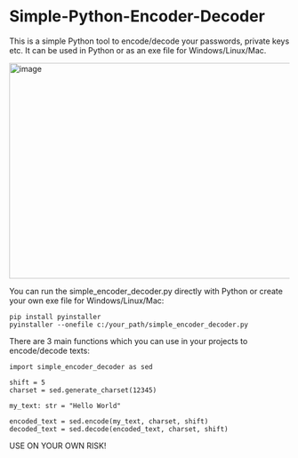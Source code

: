 # Simple-Python-Encoder-Decoder
This is a simple Python tool to encode/decode your passwords, private keys etc. It can be used in Python or as an exe file for Windows/Linux/Mac.

<img width="627" height="388" alt="image" src="https://github.com/user-attachments/assets/77e5cd70-b50d-47b1-b278-9769f020d925" />

You can run the simple_encoder_decoder.py directly with Python or create your own exe file for Windows/Linux/Mac:
```
pip install pyinstaller
pyinstaller --onefile c:/your_path/simple_encoder_decoder.py
```

There are 3 main functions which you can use in your projects to encode/decode texts:
```
import simple_encoder_decoder as sed

shift = 5
charset = sed.generate_charset(12345)

my_text: str = "Hello World"

encoded_text = sed.encode(my_text, charset, shift)
decoded_text = sed.decode(encoded_text, charset, shift)
```

USE ON YOUR OWN RISK!
